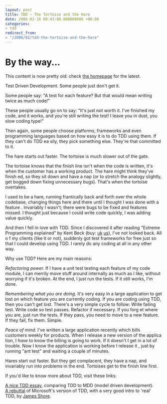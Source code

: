 ```yaml
---
layout: post
title: TDD ~ The Tortoise and the Hare
date: 2006-02-16 09:43:00.000000000 +00:00
categories:
- tdd
redirect_from:
- "/2006/02/tdd-the-tortoise-and-the-hare"
---
```

<div class='alert'><h1>By the way...</h1><p>This content is now pretty old: check <a href='/'>the homepage</a> for the latest.</p></div>
<p>Test Driven Development. Some people just don't get it.</p>
<p>Some people say: "A test for each feature? But that would mean writing twice as much code!"</p>
<p>These people usually go on to say: "It's just not worth it. I've finished my code, and it works, and you're still writing the test! I leave you in dust, 
you slow coding type!"</p>
<p>Then again, some people choose platforms, frameworks and even programming languages based on how easy it is to do TDD using them. If they can't do TDD ea
sily, they pick something else. They're that committed to it.</p>
<p>The hare starts out faster. The tortoise is much slower out of the gate. </p>
<p>The tortoise knows that the finish line isn't when the code is written, it's when the customer has a working product. The hare might think they've finish
ed, so they sit down and have a nap (or to stretch the analogy slightly, get bogged down fixing unnecessary bugs). That's when the tortoise overtakes.</p>
<p>I used to be a hare, running frantically back and forth over the whole codebase, changing things here and there until I thought I was done with a feature
. Invariably I wasn't; there were bugs to be fixed and features missed. I thought just because I could write code quickly, I was adding value quickly.</p>
<p>And then I fell in love with TDD. Since I discovered it after reading "Extreme Programming explained"  by Kent Beck (buy: <a href="http://www.amazon.co.u
k/exec/obidos/redirect?link_code=ur2&amp;tag=chrisparsonbl-21&amp;camp=1634&amp;creative=6738&amp;path=ASIN%2F0201616416">uk</a>   <a href="http://www.amazo
n.co.uk/exec/obidos/redirect?link_code=ur2&amp;tag=chrisparsonbl-21&amp;camp=1634&amp;creative=6738&amp;path=http%3A%2F%2Fwww.amazon.com%2Fgp%2Fproduct%2F03
21278658%2Fref%3Dpd_kar_gw_1%3F%255Fencoding%3DUTF8%252CUTF8%26ref%3Dpd%255Fkar%255Fgw%255F1%26v%3Dglance%26n%3D283155">us</a>), I've not looked back. All o
f my clients (like it or not), suddenly got test frameworks for free just so that I could develop using TDD. I rarely do any coding at all in any other way.
</p>
<p>Why use TDD? Here are my main reasons:</p>
<p><em>Refactoring power.</em> If I have a unit test testing each feature of my code module, I can merrily move stuff around internally as much as I like, 
without worrying if it's broken. At the end, I just run the tests. If it still works, I'm done.</p>
<p><em>Remembering what you are doing.</em> It's very easy in a large application to get lost on which feature you are currently coding. If you are coding 
using TDD, then you can't get lost. There's a very simple cycle to follow: Write failing test. Write code so test passes. Refactor if necessary. If you forg
et where you are, just run the tests. If they pass, you need to move to a new feature. If they fail, fix them. Simple.</p>
<p><em>Peace of mind.</em> I've written a large application recently which bills customers weekly for products. When I release a new version of the applica
tion, I <i>have</i> to know the billing is going to work. If it doesn't I get in a lot of trouble. Now I know the application is working before I release it
, just by running "ant test" and waiting a couple of minutes.</p>
<p>Hares start out faster. But they get complacent, they have a nap, and invariably run into problems in the end. Tortoises get to the finish line first.</p
>
<p>If you'd like to know more about TDD, visit these links:</p>
<p><a href="http://www.agiledata.org/essays/tdd.html">A nice TDD essay</a>, comparing TDD to MDD (model driven development).<br />
<a href="http://www.jamesshore.com/Blog/Microsoft-Gets-TDD-Completely-Wrong.html">A rebuttal</a> of Microsoft's version of TDD, with a very good intro to 'real' TDD, by <a href="http://www.jamesshore.com/">James Shore</a>.</p> 
